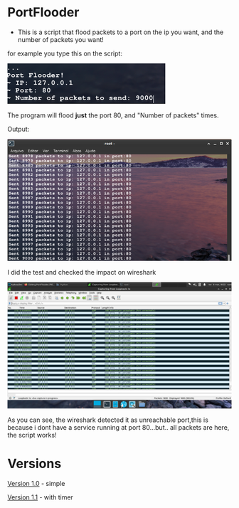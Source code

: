 # PortFlooder

- This is a script that flood packets to a port on the ip you want, and the number of packets you want!

for example you type this on the script:

![](example1.png)

The program will flood **just** the port 80, and "Number of packets" times.

Output:

![](show2.png)

I did the test and checked the impact on wireshark

![](show3.png)

As you can see, the wireshark detected it as unreachable port,this is because i dont have a service running at port 80...but.. all packets are here, the script works!

# Versions

[Version 1.0](https://github.com/Shokolalad/PortFlooder/blob/main/PortFlooderV1-0.py) - simple

[Version 1.1](https://github.com/hashcipher/portflooder/blob/main/PortFlooderV1-1.py) - with timer
